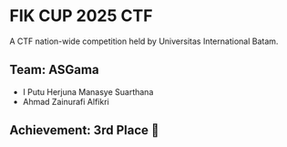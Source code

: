 # FIK CUP 2025 CTF
A CTF nation-wide competition held by Universitas International Batam. 

## Team: ASGama
- I Putu Herjuna Manasye Suarthana
- Ahmad Zainurafi Alfikri

## Achievement: 3rd Place 🥉
